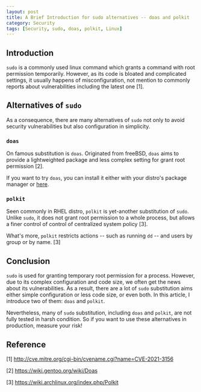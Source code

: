 ```yaml
---
layout: post
title: A Brief Introduction for sudo alternatives -- doas and polkit
category: Security
tags: [Security, sudo, doas, polkit, Linux]
---
```


## Introduction
`sudo` is a commonly used linux command which grants a command with root
permission temporarily. However, as its code is bloated and complicated
settings, it usually happens of misconfiguration, not mention to commonly
reports about vulnerabilities including the latest one [1].

## Alternatives of `sudo`
As a consequence, there are many alternatives of `sudo` not only to avoid
security vulnerabilities but also configuration in simplicity.

### `doas`
On famous substitution is `doas`. Originated from freeBSD, `doas` aims to
provide a lightweighted package and less complex setting for grant root
permission [2].

If you want to try `doas`, you can install it either with your distro's
package manager or [here](https://github.com/slicer69/doas).

### `polkit`
Seen commonly in RHEL distro, `polkit` is yet-another substitution of
`sudo`. Unlike `sudo`, it does not grant root permission to a whole
process, but allows a finer control of control of centralized 
system policy [3].

What's more, `polkit` restricts actions -- such as running `dd` -- and
users by group or by name. [3]

## Conclusion
`sudo` is used for granting temporary root permission for a process.
However, due to its complex configuration and code size, we often get
the news about its vulnerabilities. As a result, there are a lot of
`sudo` substitution aims either simple configuration or less code size,
or even both. In this article, I introduce two of them: `doas` and `polkit`.

Nevertheless, many of `sudo` substitution, including `doas` and `polkit`,
are not fully tested in harsh condition. So if you want to use these
alternatives in production, measure your risk!

## Reference
[1] http://cve.mitre.org/cgi-bin/cvename.cgi?name=CVE-2021-3156

[2] https://wiki.gentoo.org/wiki/Doas

[3] https://wiki.archlinux.org/index.php/Polkit
